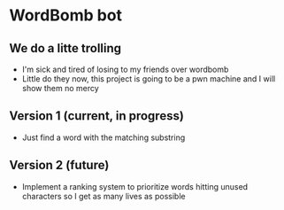 # WordBomb bot
## We do a litte trolling
* I'm sick and tired of losing to my friends over wordbomb
* Little do they now, this project is going to be a pwn machine and I will show them no mercy

## Version 1 (current, in progress)
* Just find a word with the matching substring

## Version 2 (future)
* Implement a ranking system to prioritize words hitting unused characters so I get as many lives as possible
